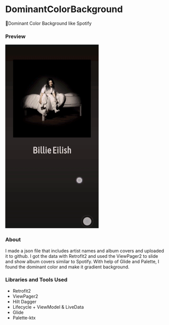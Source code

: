 # DominantColorBackground
🌈Dominant Color Background like Spotify
###  Preview
![](https://github.com/betulnecanli/DominantColorBackground/blob/master/source/spotify.gif?raw=true) 

### About
I made a json file that includes artist names and album covers and uploaded it to github.
I got the data with Retrofit2 and used the ViewPager2 to slide and show album covers similar to Spotify.
With help of Glide and Palette, I found the dominant color and make it gradient background.


### Libraries and Tools Used
- Retrofit2
- ViewPager2
- Hilt Dagger
- Lifecycle + ViewModel & LiveData
- Glide
- Palette-ktx
